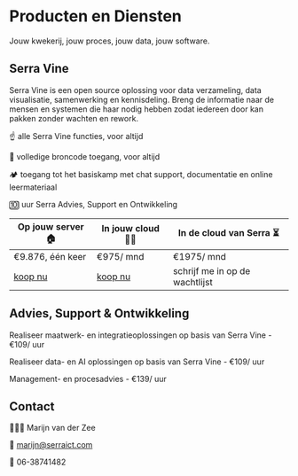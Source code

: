 # Producten en Diensten

Jouw kwekerij, jouw proces, jouw data, jouw software.

## Serra Vine

Serra Vine is een open source oplossing voor data verzameling, data visualisatie, samenwerking en kennisdeling.
Breng de informatie naar de mensen en systemen die haar nodig hebben zodat iedereen door kan pakken zonder wachten en rework.

☝️ alle Serra Vine functies, voor altijd

💽 volledige broncode toegang, voor altijd

🏕️ toegang tot het basiskamp met chat support, documentatie en online leermateriaal

🔟 uur Serra Advies, Support en Ontwikkeling

| Op jouw server 🏠   | In jouw cloud 😶‍🌫️   | In de cloud van Serra ⏳  |
| --- | --- | --- |
| €9.876, één keer  | €975/ mnd | €1975/ mnd |
| [koop nu](mailto:marijn@serraict.com) | [koop nu](mailto:marijn@serraict.com)   | schrijf me in op de wachtlijst |

## Advies, Support & Ontwikkeling

Realiseer maatwerk- en integratieoplossingen op basis van Serra Vine - €109/ uur

Realiseer data- en AI oplossingen op basis van Serra Vine - €109/ uur

Management- en procesadvies - €139/ uur

## Contact

💁🏼‍♂️ Marijn van der Zee

📧 <marijn@serraict.com>

🤙 06-38741482


